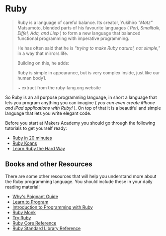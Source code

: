 # Ruby

> Ruby is a language of careful balance. Its creator, Yukihiro _"Matz"_ Matsumoto, blended parts of his favourite languages ( _Perl, Smalltalk, Eiffel, Ada, and Lisp_ ) to form a new language that balanced functional programming with imperative programming.
>
> He has often said that he is _"trying to make Ruby natural, not simple,"_ in a way that mirrors life.
>
> Building on this, he adds:
>
> Ruby is simple in appearance, but is very complex inside, just like our human body1.
>
> ~ extract from the ruby-lang.org website

So Ruby is an all purpose programming language, in short a language that lets you program anything you can imagine ( _you can even create iPhone and iPad applications with Ruby!_ ). On top of that it is a beautiful and simple language that lets you write elegant code.

Before you start at Makers Academy you should go through the following tutorials to get yourself ready:

- [Ruby in 20 minutes](https://www.ruby-lang.org/en/documentation/quickstart/)
- [Ruby Koans](http://rubykoans.com)
- [Learn Ruby the Hard Way](http://ruby.learncodethehardway.org/book/)

## Books and other Resources

There are some other resources that will help you understand more about the Ruby programming language. You should include these in your daily reading material!

- [Why's Poignant Guide](http://mislav.uniqpath.com/poignant-guide/)
- [Learn to Program](https://pine.fm/LearnToProgram/)
- [Introduction to Programming with Ruby](http://www.gotealeaf.com/books/ruby)
- [Ruby Monk](https://rubymonk.com)
- [Try Ruby](http://tryruby.org)
- [Ruby Core Reference](http://www.ruby-doc.org/core-2.1.2/)
- [Ruby Standard Library Reference](http://www.ruby-doc.org/stdlib-2.1.2/)
